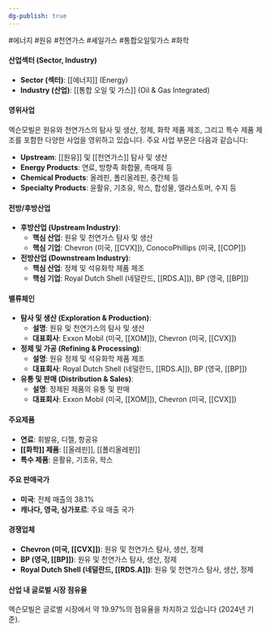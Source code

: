 ```yaml
---
dg-publish: true
---
```

#에너지 #원유 #천연가스 #셰일가스 #통합오일및가스 #화학

#### 산업섹터 (Sector, Industry)

- **Sector (섹터)**: [[에너지]] (Energy)
- **Industry (산업)**: [[통합 오일 및 가스]] (Oil & Gas Integrated)

#### 영위사업

엑슨모빌은 원유와 천연가스의 탐사 및 생산, 정제, 화학 제품 제조, 그리고 특수 제품 제조를 포함한 다양한 사업을 영위하고 있습니다. 주요 사업 부문은 다음과 같습니다:

- **Upstream**: [[원유]] 및 [[천연가스]] 탐사 및 생산
- **Energy Products**: 연료, 방향족 화합물, 촉매제 등
- **Chemical Products**: 올레핀, 폴리올레핀, 중간체 등
- **Specialty Products**: 윤활유, 기초유, 왁스, 합성물, 엘라스토머, 수지 등

#### 전방/후방산업

- **후방산업 (Upstream Industry)**:
    - **핵심 산업**: 원유 및 천연가스 탐사 및 생산
    - **핵심 기업**: Chevron (미국, [[CVX]]), ConocoPhillips (미국, [[COP]])
- **전방산업 (Downstream Industry)**:
    - **핵심 산업**: 정제 및 석유화학 제품 제조
    - **핵심 기업**: Royal Dutch Shell (네덜란드, [[RDS.A]]), BP (영국, [[BP]])

#### 밸류체인

- **탐사 및 생산 (Exploration & Production)**:
    - **설명**: 원유 및 천연가스의 탐사 및 생산
    - **대표회사**: Exxon Mobil (미국, [[XOM]]), Chevron (미국, [[CVX]])
- **정제 및 가공 (Refining & Processing)**:
    - **설명**: 원유 정제 및 석유화학 제품 제조
    - **대표회사**: Royal Dutch Shell (네덜란드, [[RDS.A]]), BP (영국, [[BP]])
- **유통 및 판매 (Distribution & Sales)**:
    - **설명**: 정제된 제품의 유통 및 판매
    - **대표회사**: Exxon Mobil (미국, [[XOM]]), Chevron (미국, [[CVX]])

#### 주요제품

- **연료**: 휘발유, 디젤, 항공유
- **[[화학]] 제품**: [[올레핀]], [[폴리올레핀]]
- **특수 제품**: 윤활유, 기초유, 왁스

#### 주요 판매국가

- **미국**: 전체 매출의 38.1%
- **캐나다, 영국, 싱가포르**: 주요 매출 국가

#### 경쟁업체

- **Chevron (미국, [[CVX]])**: 원유 및 천연가스 탐사, 생산, 정제
- **BP (영국, [[BP]])**: 원유 및 천연가스 탐사, 생산, 정제
- **Royal Dutch Shell (네덜란드, [[RDS.A]])**: 원유 및 천연가스 탐사, 생산, 정제

#### 산업 내 글로벌 시장 점유율

엑슨모빌은 글로벌 시장에서 약 19.97%의 점유율을 차지하고 있습니다 (2024년 기준).